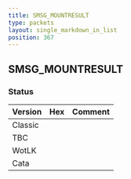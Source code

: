 ```yaml
---
title: SMSG_MOUNTRESULT
type: packets
layout: single_markdown_in_list
position: 367
---
```


## SMSG_MOUNTRESULT

### Status

Version | Hex | Comment
---------- | ---------- | ---------- 
Classic |  |  
TBC |  |  
WotLK |  |  
Cata |  |  
